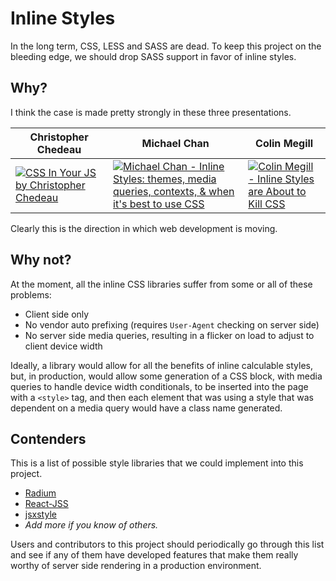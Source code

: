 # Inline Styles

In the long term, CSS, LESS and SASS are dead. To keep this project on the bleeding edge, we should drop SASS support in favor of inline styles.

## Why?

I think the case is made pretty strongly in these three presentations.

Christopher Chedeau | Michael Chan | Colin Megill
--- | --- | ---
[![CSS In Your JS by Christopher Chedeau](https://i.vimeocdn.com/video/502495328_295x166.jpg)](http://blog.vjeux.com/2014/javascript/react-css-in-js-nationjs.html) | [![Michael Chan - Inline Styles: themes, media queries, contexts, & when it's best to use CSS](https://i.ytimg.com/vi/ERB1TJBn32c/mqdefault.jpg)](https://www.youtube.com/watch?v=ERB1TJBn32c) | [![Colin Megill - Inline Styles are About to Kill CSS](https://i.ytimg.com/vi/NoaxsCi13yQ/mqdefault.jpg)](https://www.youtube.com/watch?v=NoaxsCi13yQ)

Clearly this is the direction in which web development is moving.

## Why not?

At the moment, all the inline CSS libraries suffer from some or all of these problems:

* Client side only
* No vendor auto prefixing (requires `User-Agent` checking on server side)
* No server side media queries, resulting in a flicker on load to adjust to client device width

Ideally, a library would allow for all the benefits of inline calculable styles, but, in production, would allow some generation of a CSS block, with media queries to handle device width conditionals, to be inserted into the page with a `<style>` tag, and then each element that was using a style that was dependent on a media query would have a class name generated.

## Contenders

This is a list of possible style libraries that we could implement into this project.

* [Radium](https://github.com/FormidableLabs/radium)
* [React-JSS](https://github.com/jsstyles/react-jss)
* [jsxstyle](https://github.com/petehunt/jsxstyle)
* _Add more if you know of others._

Users and contributors to this project should periodically go through this list and see if any of them have developed features that make them really worthy of server side rendering in a production environment.
